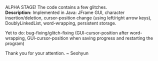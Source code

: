 ALPHA STAGE! The code contains a few glitches.<br>
<b>Description:</b> Implemented in Java: JFrame GUI, character insertion/deletion, cursor-position change (using left/right arrow keys), DoublyLinkedList, word-wrapping, persistent storage.

Yet to do: bug-fixing/glitch-fixing (GUI-cursor-position after word-wrapping, GUI-cursor-position when saving progress and restarting the program)

Thank you for your attention.
~ Seohyun
